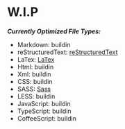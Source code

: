 # W.I.P

***Currently Optimized File Types:***

- Markdown: buildin
- reStructuredText: [reStructuredText](https://marketplace.visualstudio.com/items?itemName=lextudio.restructuredtext)
- LaTex: [LaTex](https://marketplace.visualstudio.com/items?itemName=torn4dom4n.latex-support)
- Html: buildin
- Xml: buildin
- CSS: buildin
- SASS: [Sass](https://marketplace.visualstudio.com/items?itemName=Syler.sass-indented)
- LESS: buildin
- JavaScript: buildin
- TypeScript: buildin
- CoffeeScript: buildin
